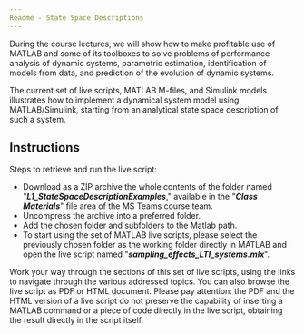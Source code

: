 ```yaml
---
Readme - State Space Descriptions
---
```


During the course lectures, we will show how to make profitable use of MATLAB and some of its toolboxes to solve problems of performance analysis of dynamic systems, parametric estimation, identification of models from data, and prediction of the evolution of dynamic systems. 

The current set of live scripts, MATLAB M-files, and Simulink models illustrates how to implement a dynamical system model using MATLAB/Simulink, starting from an analytical state space description of such a system.

## Instructions

Steps to retrieve and run the live script:

- Download as a ZIP archive the whole contents of the folder named "***L1_StateSpaceDescriptionExamples***," available in the "***Class Materials***" file area of the MS Teams course team.
- Uncompress the archive into a preferred folder.
- Add the chosen folder and subfolders to the Matlab path.
- To start using the set of MATLAB live scripts, please select the previously chosen folder as the working folder directly in MATLAB and open the live script named "***sampling_effects_LTI_systems.mlx***".

Work your way through the sections of this set of live scripts, using the links to navigate through the various addressed topics. You can also browse the live script as PDF or HTML document. Please pay attention: the PDF and the HTML version of a live script do not preserve the capability of inserting a MATLAB command or a piece of code directly in the live script, obtaining the result directly in the script itself.
